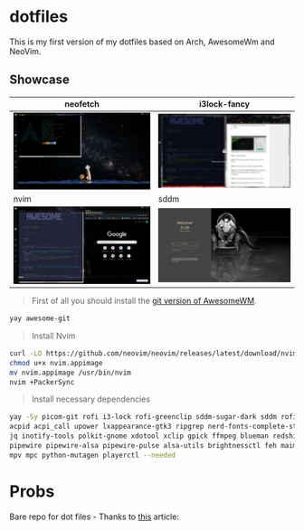 # dotfiles

This is my first version of my dotfiles based on Arch, AwesomeWm and NeoVim.

## Showcase
|neofetch|i3lock-fancy|
|-|-|
|![](https://github.com/Powerleech/dotfiles/blob/master/Pictures/awesome-theme.png)|![](https://github.com/Powerleech/dotfiles/blob/master/Pictures/i3lock-fancy.png?raw=true)|
|nvim|sddm|
|![](https://github.com/Powerleech/dotfiles/blob/master/Pictures/vim.png?raw=true)|![](https://github.com/Powerleech/dotfiles/blob/master/Pictures/sddm.png?raw=true)|



> First of all you should install the [git version of AwesomeWM](https://github.com/awesomeWM/awesome/).

```sh
yay awesome-git
```

> Install Nvim
```sh
curl -LO https://github.com/neovim/neovim/releases/latest/download/nvim.appimage
chmod u+x nvim.appimage
mv nvim.appimage /usr/bin/nvim
nvim +PackerSync
```

> Install necessary dependencies

```sh
yay -Sy picom-git rofi i3-lock rofi-greenclip sddm-sugar-dark sddm rofi-pass acpi \
acpid acpi_call upower lxappearance-gtk3 ripgrep nerd-fonts-complete-starship \
jq inotify-tools polkit-gnome xdotool xclip gpick ffmpeg blueman redshift \
pipewire pipewire-alsa pipewire-pulse alsa-utils brightnessctl feh maim \
mpv mpc python-mutagen playerctl --needed
```


# Probs
Bare repo for dot files - Thanks to [this](https://www.ackama.com/what-we-think/the-best-way-to-store-your-dotfiles-a-bare-git-repository-explained/) article:
